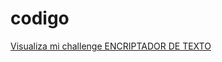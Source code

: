 # codigo
<a href="https://joyumdarwin.github.io/encriptador/">Visualiza mi challenge ENCRIPTADOR DE TEXTO</a>

